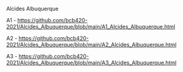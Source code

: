 Alcides Albuquerque

A1 - https://github.com/bcb420-2021/Alcides_Albuquerque/blob/main/A1_Alcides_Albuquerque.html

A2 - https://github.com/bcb420-2021/Alcides_Albuquerque/blob/main/A2_Alcides_Albuquerque.html

A3 - https://github.com/bcb420-2021/Alcides_Albuquerque/blob/main/A3_Alcides_Albuquerque.html
